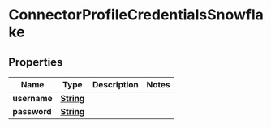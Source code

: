 

# ConnectorProfileCredentialsSnowflake


## Properties

| Name | Type | Description | Notes |
|------------ | ------------- | ------------- | -------------|
|**username** | [**String**](String.md) |  |  |
|**password** | [**String**](String.md) |  |  |



